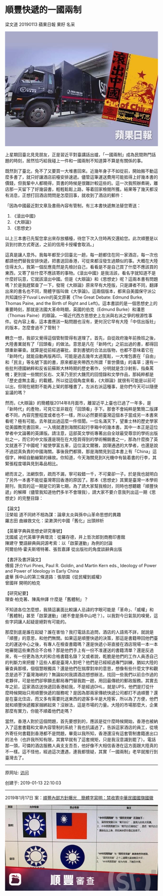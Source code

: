 # 順豐快遞的一國兩制

梁文道 20190113
蘋果日報  果籽 名采 

![img](图20190113-1顺丰.jpg)

上星期回臺北見見朋友，正是習近平對臺講話出爐，「一國兩制」成為民間熱門話題的時刻，居然恰巧給我碰上一件和一國兩制不知道算不算是有關係的事。  

既然到了臺北，免不了又要買一大堆書回來。近幾年身子不如從前，開始搬不動這麼多書了，就只好讓酒店前檯安排速遞。儘管這筆運送費用可能抵得上好幾本書的價錢，但我輩中人都曉得，買書的時候是很難計較這些的。這一次我照辦煮碗，離店那一天留下了好幾袋書，輕輕鬆鬆上路，等着回家檢閱所獲。結果等了幾天都沒有消息，正想打回酒店問問是怎麼回事，就收到了酒店的郵件：  

「因為中國最近對文章及書冊內容有管制，有三本書快遞無法替您寄送：  

1. 《滾出中國》 
2.  《大辯論》 
3. 《思想史》  

以上三本書已先幫您拿出來存放櫃檯，待您下次入住時再交還給您。此次順豐是以貨到付款方式寄送，之前的信用卡授權會取消。」  

這真是讓人意外。我每年都至少回臺北一趟，每一趟都住在同一家酒店，每一次也都請他們替我安排快遞，把書送回香港，可從來都沒發生過類似的事。大概在大陸住得太久，我第一個反應竟然是先檢討自己，看看是不是自己買了什麼不應該買的東西，又寄了些什麼不應該寄的事物。《滾出中國》是我活該，看名字就知道不是什麼好玩意，它就該滾出中國。但是《大辯論》和《思想史》呢？這兩本書有問題嗎？於是我趕緊查了一下，發現《大辯論》原來早有大陸版，只是譯者不同，翻譯出來的書名也不同，簡體字版叫做《大爭論》。這兩個版本，都來自美國保守派公共知識份子Yuval Levin的英文原著《The Great Debate: Edmund Burke, Thomas Paine, and the Birth of Right and Left》。這本書談的是一個思想史上的重要時刻，那就是法國大革命時期，英國的伯克（Edmund Burke）和潘恩（Thomas Paine）的辯論，一場近代西方思想史上左派與右派之爭的根源性事件。從內容上看，這本書應該一點問題也沒有，更何況它早有大陸「中信出版社」的版本，怎麼會過不了管制？  

轉念一想，我卻又覺得這個管制管得有道理了。首先，自從政府幾年前換班之後，大陸書業就有了「回頭看」的做法。意思是凡在「新時代」之前出過的書，都得回頭重新審查。就算是從前經過審批，拿到書號的合法出版物，也都不意味着它在「新時代」就能自動再版再印。可能是過去幾年太過寬鬆，一大堆包裹在「自由」和「民主」等名號下面的書，原來都是夾帶西方所謂「普世價值」的毒草；還有一些批判德國納粹和反省前蘇斯大林時期的歷史著作，分明就是含沙射影，指桑罵槐；更別提一些關於反右、文革乃至於大饑荒的回憶錄和文學作品，那純粹都是「歷史虛無主義」的載體。所以從這個角度來看，《大辯論》就很有可能是以前可以出，但現在絕對不能再上架的那種書了。左派右派這種事，是你們今天可以隨便妄議的嗎？  

然而，《大辯論》的簡體版2014年8月面市，離習近平上臺也已過了一年多，是「新時代」的產物，可見它並非栽在「回頭看」手下。那會不會純粹是繁簡二版譯者不同，內容完整程度或者也不一樣，所以必然要把臺灣這個本子當成另一本書來看呢？極有可能。去年就出過這麼一件怪聞。一位名滿天下，望重士林的歷史學家從美國教完書回來，一入境就遭到海關扣起行李箱中的幾本書。其中一本正是這位學者中文論著的英譯版。請注意，這部英文學術專著出自全球最受尊崇的學術出版社之一，而它的中文版還是現在在大陸買得到的學術暢銷書之一，那為什麼換了英文就進不了中國呢？縱使學富五車，這位溫文爾雅，說理通透的大學者，也還是說不過認真負責的中國海關。事後我們都猜，那是海關見到這本書上有「China」這個字，神經自動繃緊的緣故。你知道，今天海關見到X光機中有裝着書的行李，其緊張程度堪與見到毒品相比。  

總而言之，法網恢恢，疏而不漏，寧可殺錯一千，不可棄卻一子。於是我也就明白了另外一本書不能從臺灣寄回香港的原因了。那本《思想史》其實是臺灣一本學術期刊，我買的這一期是它的第七期，為了請大家幫我檢討，同時也想聽聽「順豐快遞」的解釋（儘管我知道他們多半不會理我），請大家不要介意我列出這一期《思想史》的完整目錄：  

【論文】  
汪榮祖 道不同終不相為謀：論章太炎與孫中山革命思想的異趣  
羅志田 曲線救文化：梁漱溟代中國「舊化」出頭辨析  

【英華字典與思想史研究專號】  
沈國威 近代英華字典環流：從羅存德，井上哲次郎到商務印書館  
陳建守 雙語辭典與詞源考索：以「啟蒙運動」為例的討論  
阿爾伯特‧霍夫斯塔特著、張哲嘉譯 從出版社的角度談辭典出版  

【書評及書評論文】  
傅揚 評介Yuri Pines, Paul R. Goldin, and Martin Kern eds., Ideology of Power and Power of Ideology in Early China  
盧華 孫中山的第三條道路：張朋園《從民權到威權》  
曾國祥 開明的柏克  

【研究紀要】  
理查‧柏克著、陳禹仲譯 什麼是「舊體制」？  

不知道各位怎麼想，我猜這裏面比較讓人忌諱的字眼可能是「革命」、「威權」和「舊體制」甚至「啟蒙運動」（總不會是孫中山吧？）。以我對今日氣氛的嗅覺，這些字詞讓人起疑是絕對有可能的。  

那麼到底是誰在起疑？誰在害怕？我打電話去追問，酒店的人語焉不詳，就說是「順豐」的意思，和他們無關。如果這是順豐快遞的決策，那這是書籍帶回他們臺北的運送中心之後，有專人在檢查書籍嗎？還是快遞小哥直接在酒店現場一本一本地審閱這些東西合不合格？那是他們手上有一份不准運送的書籍清單？還是反過來，有一份更為浩大的和合格書籍名錄？又或者說，乾脆是他們的工作人員憑自己的判斷力來把握？這些人都是臺灣人對吧？他們是已經經過專門訓練，猶如大陸的審查員那樣，個個慧眼獨具？還是他們在揣摩對岸的意思，想像有些什麼文字和觀念是過不了臺灣海峽的？無論如何我請酒店想想辦法，找回一些我們以前合作過的老夥伴，可是他們卻寧願去郵局專門替我跑一趟，用回最傳統的郵政服務。其實去年之前，這家酒店送快遞回香港給我，不是經過DHL，就是UPS，他們是打從什麼時候開始只用順豐快遞的服務呢？是因為那兩家傳統快遞公司都打不過順豐？還是在臺北住店，而又多有需要托送東西的遊客多半是大陸客，所以為了方便，他們就和順豐快遞獨家捆綁起來？沒辦法，這是市場的力量。大陸的市場那麼大，企業那麼有實力，你能不順着他們走嗎？  

當然，香港人對於這個問題，首先要想到的，應該是從什麼時候開始，香港也被納入了這套書籍和文章內容管制的系統？我也抗議過了，告訴這家酒店的員工，從境外寄任何書籍到香港都不是問題，畢竟以我所知，香港還沒有這套管制書籍進出口的法令（也許我所知有限，其實早就有了這套規矩，只是我沒意識到罷了）。電話那一頭，可憐的酒店服務人員支支吾吾，他好像不大相信香港在這方面跟大陸真的不一樣。這不怪他，經過這次遭遇，連我都懷疑，其實「一國兩制」老早就推行到臺灣去了。 

------

原网址: [访问](https://hk.lifestyle.appledaily.com/lifestyle/columnist/%E6%A2%81%E6%96%87%E9%81%93/daily/article/20190113/20589663)

创建于: 2019-01-13 22:10:03

-------

2019年1月17日 案：[順豐內部方針曝光　簡體字寫明：禁收寄中華民國國旗國徽](https://tw.appledaily.com/new/realtime/20190116/1501471/)

![香港順豐員工提供一份內部方針給香港《蘋果》，寫明郵寄禁忌。　香港《蘋果日報》](图20190113-2顺丰.jpg)

